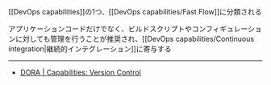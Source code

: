 [[DevOps capabilities]]の1つ、[[DevOps capabilities/Fast Flow]]に分類される

アプリケーションコードだけでなく、ビルドスクリプトやコンフィギュレーションに対しても管理を行うことが推奨され、[[DevOps capabilities/Continuous integration|継続的インテグレーション]]に寄与する

---

- [DORA | Capabilities: Version Control](https://dora.dev/capabilities/version-control/)
